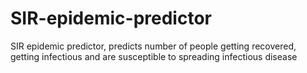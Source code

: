 # SIR-epidemic-predictor
SIR epidemic predictor, predicts number of people getting recovered, getting infectious and are susceptible to spreading infectious disease
